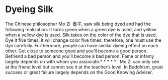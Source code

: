 # Dyeing Silk

​The Chinese philosopher Mo Zi  墨子, saw silk being dyed and had the following realization: It turns green when a green dye is used, and yellow when a yellow dye is used. Silk takes on the color of the dye that is used. Dye it five times, it will change color five times: therefore, one must use the dye carefully.      Furthermore, people can have similar dyeing effect on each other. Get close to someone good and you’ll become a good person. Befriend a bad person and you’ll become a bad person. Fame or infamy largely depends on with whom you associate.* * * * *   Mo Zi can only see at the friend level but cannot see it at the teacher’s level. In Buddhism, great success or great failure largely depends on the Good Knowing Adviser.